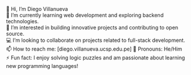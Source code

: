 👋 Hi, I’m Diego Villanueva  
🌱 I’m currently learning web development and exploring backend technologies.  
👀 I’m interested in building innovative projects and contributing to open source.  
💻 I’m looking to collaborate on projects related to full-stack development.  
📫 How to reach me: [diego.villanueva.ucsp.edu.pe]
🎯 Pronouns: He/Him  
⚡ Fun fact: I enjoy solving logic puzzles and am passionate about learning new programming languages!  

<!---
DiegooVillanuevaa/DiegooVillanuevaa is a ✨ special ✨ repository because its `README.md` (this file) appears on your GitHub profile.
You can click the Preview link to take a look at your changes.
--->
